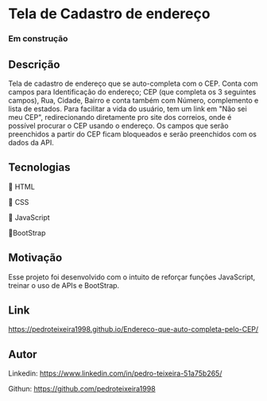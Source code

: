 # Tela de Cadastro de endereço
### Em construção

## Descrição

Tela de cadastro de endereço que se auto-completa com o CEP. Conta com campos para Identificação do endereço; CEP (que completa os 3 seguintes campos), Rua, Cidade, Bairro e conta também com Número, complemento e lista de estados. Para facilitar a vida do usuário, tem um link em "Não sei meu CEP", redirecionando diretamente pro site dos correios, onde é possível procurar o CEP usando o endereço. Os campos que serão preenchidos a partir do CEP ficam bloqueados e serão preenchidos com os dados da API.

## Tecnologias

🍕 HTML

🍕 CSS

🍕 JavaScript

🍕BootStrap

## Motivação

Esse projeto foi desenvolvido com o intuito de reforçar funções JavaScript, treinar o uso de APIs e BootStrap.

## Link

https://pedroteixeira1998.github.io/Endereco-que-auto-completa-pelo-CEP/

## Autor

Linkedin: https://www.linkedin.com/in/pedro-teixeira-51a75b265/

Githun: https://github.com/pedroteixeira1998
